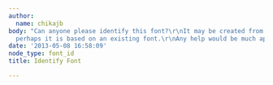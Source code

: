 ```yaml
---
author:
  name: chikajb
body: "Can anyone please identify this font?\r\nIt may be created from scratch but
  perhaps it is based on an existing font.\r\nAny help would be much appreciated.\r\nThanks,\r\nC.[img:sites/default/files/old-images/Type1_6165.jpg]"
date: '2013-05-08 16:58:09'
node_type: font_id
title: Identify Font

---
```

